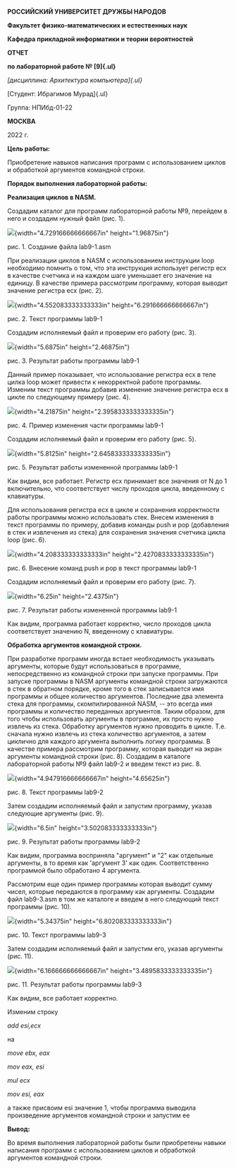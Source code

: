 **РОССИЙСКИЙ УНИВЕРСИТЕТ ДРУЖБЫ НАРОДОВ**

**Факультет физико-математических и естественных наук**

**Кафедра прикладной информатики и теории вероятностей**

**ОТЧЕТ**

**по лабораторной работе № [9]{.ul}**

*[дисциплина: Архитектура компьютера]{.ul}*

[Студент: Ибрагимов Мурад]{.ul}

Группа: НПИбд-01-22

**МОСКВА**

2022 г.

**Цель работы:**

Приобретение навыков написания программ с использованием циклов и
обработкой аргументов командной строки.

**Порядок выполнения лабораторной работы:**

**Реализация циклов в NASM.**

Создадим каталог для программ лабораторной работы №9, перейдем в него и
создадим нужный файл (рис. 1).

![](media/image1.png){width="4.729166666666667in"
height="1.96875in"}

рис. 1. Создание файла lab9-1.asm

При реализации циклов в NASM с использованием инструкции loop необходимо
помнить о том, что эта инструкция использует регистр ecx в качестве
счетчика и на каждом шаге уменьшает его значение на единицу. В качестве
примера рассмотрим программу, которая выводит значение регистра ecx
(рис. 2).

![](media/image2.png){width="4.552083333333333in"
height="6.291666666666667in"}

рис. 2. Текст программы lab9-1

Создадим исполняемый файл и проверим его работу (рис. 3).

![](media/image3.png){width="5.6875in"
height="2.46875in"}

рис. 3. Результат работы программы lab9-1

Данный пример показывает, что использование регистра ecx в теле цилка
loop может привести к некорректной работе программы. Изменим текст
программы добавив изменение значение регистра ecx в цикле по следующему
примеру (рис. 4).

![](media/image4.png){width="4.21875in"
height="2.3958333333333335in"}

рис. 4. Пример изменения части программы lab9-1

Создадим исполняемый файл и проверим его работу (рис. 5).

![](media/image5.png){width="5.8125in"
height="2.6458333333333335in"}

рис. 5. Результат работы измененной программы lab9-1

Как видим, все работает. Регистр ecx принимает все значения от N до 1
включительно, что соответствует числу проходов цикла, введенному с
клавиатуры.

Для использования регистра ecx в цикле и сохранения корректности работы
программы можно использовать стек. Внесем изменения в текст программы по
примеру, добавив команды push и pop (добавления в стек и извлечения из
стека) для сохранения значения счетчика цикла loop (рис. 6).

![](media/image6.png){width="4.208333333333333in"
height="2.4270833333333335in"}

рис. 6. Внесение команд push и pop в текст программы lab9-1

Создадим исполняемый файл и проверим его работу (рис. 7).

![](media/image7.png){width="6.25in"
height="2.4375in"}

рис. 7. Результат работы измененной программы lab9-1

Как видим, программа работает корректно, число проходов цикла
соответствует значению N, введенному с клавиатуры.

**Обработка аргументов командной строки.**

При разработке программ иногда встает необходимость указывать аргументы,
которые будут использоваться в программе, непосредственно из командной
строки при запуске программы. При запуске программы в NASM аргументы
командной строки загружаются в стек в обратном порядке, кроме того в
стек записывается имя программы и общее количество аргументов. Последние
два элемента стека для программы, скомпилированной NASM, -- это всегда
имя программы и количество переданных аргументов. Таким образом, для
того чтобы использовать аргументы в программе, их просто нужно извлечь
из стека. Обработку аргументов нужно проводить в цикле. Т.е. сначала
нужно извлечь из стека количество аргументов, а затем циклично для
каждого аргумента выполнить логику программы. В качестве примера
рассмотрим программу, которая выводит на экран аргументы командной
строки (рис. 8). Создадим в каталоге лабораторной работы №9 файл lab9-2
и введем текст из рис. 8.

![](media/image8.png){width="4.947916666666667in"
height="4.65625in"}

рис. 8. Текст программы lab9-2

Затем создадим исполняемый файл и запустим программу, указав следующие
аргументы (рис. 9).

![](media/image9.png){width="6.5in"
height="3.502083333333333in"}

рис. 9. Результат работы программы lab9-2

Как видим, программа восприняла "аргумент" и "2" как отдельные
аргументы, в то время как 'аргумент 3' как один. Соответственно
программой было обработано 4 аргумента.

Рассмотрим еще один пример программы которая выводит сумму чисел,
которые передаются в программу как аргументы. Создадим файл lab9-3.asm в
том же каталоге и введем в него следующий текст программы (рис. 10).

![](media/image10.png){width="5.34375in"
height="6.802083333333333in"}

рис. 10. Текст программы lab9-3

Затем создадим исполняемый файл и запустим его, указав аргументы (рис.
11).

![](media/image11.png){width="6.166666666666667in"
height="3.4895833333333335in"}

рис. 11. Результат работы программы lab9-3

Как видим, все работает корректно.

Изменим строку

*add esi,ecx*

на

*move ebx, eax*

*mov eax, esi*

*mul ecx*

*mov esi, eax*

а также присвоим esi значение 1, чтобы программа выводила произведение
аргументов командной строки и запустим ее

**Вывод:**

Во время выполнения лабораторной работы были приобретены навыки
написания программ с использованием циклов и обработкой аргументов
командной строки.

